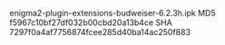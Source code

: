 enigma2-plugin-extensions-budweiser-6.2.3h.ipk
MD5 f5967c10bf27df032b00cbd20a13b4ce
SHA 7297f0a4af7756874fcee285d40ba14ac250f883

